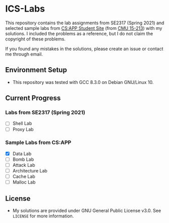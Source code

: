 # ICS-Labs

This repository contains the lab assignments from SE2317 (Spring 2021) and selected sample labs from [CS:APP Student Site](http://csapp.cs.cmu.edu/3e/labs.html) (from [CMU 15-213](http://www.cs.cmu.edu/afs/cs/academic/class/15213-f15/www/index.html)) with my solutions. I included the problems as a reference, but I do not claim the copyright of these problems.

If you found any mistakes in the solutions, please create an issue or contact me through email.

## Environment Setup

* This repository was tested with GCC 8.3.0 on Debian GNU/Linux 10.

## Current Progress

### Labs from SE2317 (Spring 2021)

* [ ] Shell Lab
* [ ] Proxy Lab

### Sample Labs from CS:APP

* [x] Data Lab
* [ ] Bomb Lab
* [ ] Attack Lab
* [ ] Architecture Lab
* [ ] Cache Lab
* [ ] Malloc Lab

## License

* My solutions are provided under GNU General Public License v3.0. See `LICENSE` for more information.